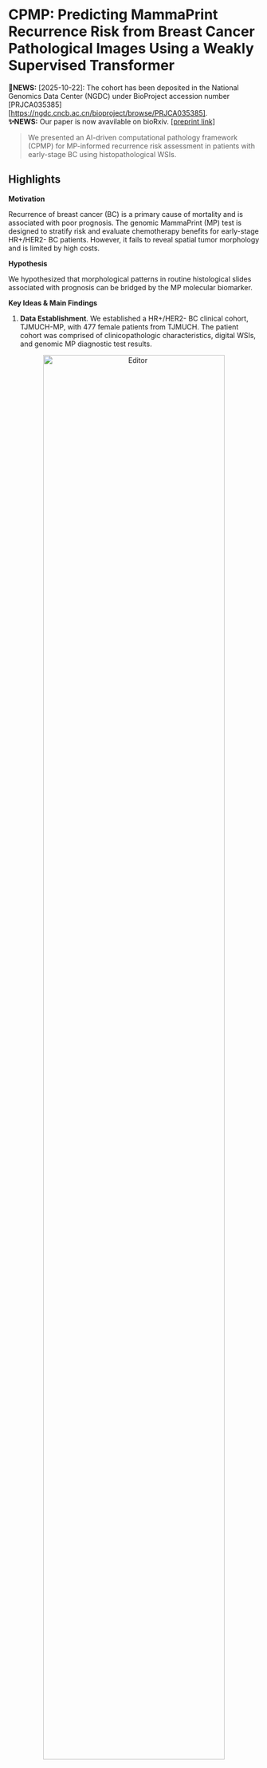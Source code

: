 # CPMP: Predicting MammaPrint Recurrence Risk from Breast Cancer Pathological Images Using a Weakly Supervised Transformer   

**🚀NEWS:** [2025-10-22]: The cohort has been deposited in the National Genomics Data Center (NGDC) under BioProject accession number [PRJCA035385][https://ngdc.cncb.ac.cn/bioproject/browse/PRJCA035385].       
**✨NEWS:** Our paper is now avavilable on bioRxiv. [\[preprint link\]](https://www.biorxiv.org/content/10.1101/2025.04.26.648504v1)    


> We presented an AI-driven computational pathology framework (CPMP) for MP-informed recurrence risk assessment in patients with early-stage BC using histopathological WSIs.   

## Highlights

**Motivation**

Recurrence of breast cancer (BC) is a primary cause of mortality and is associated with poor prognosis. The genomic MammaPrint (MP) test is designed to stratify risk and evaluate chemotherapy benefits for early-stage HR+/HER2- BC patients. However, it fails to reveal spatial tumor morphology and is limited by high costs. 

**Hypothesis**

We hypothesized that morphological patterns in routine histological slides associated with prognosis can be bridged by the MP molecular biomarker.  

**Key Ideas & Main Findings**
1. **Data Establishment**. We established a HR+/HER2- BC clinical cohort, TJMUCH-MP, with 477 female patients from TJMUCH. The patient cohort was comprised of clinicopathologic characteristics, digital WSIs, and genomic MP diagnostic test results.
<div align="center">
	<img src="materials/github_1cohort.png" alt="Editor" width="85%">
</div>

2. **Methodological Innovation**. We developed a weakly-supervised learning model CPMP, capable of aggregating morphological and spatial features using the agent-attention transformer, to efficiently predict MP recurrence risk from annotation-free BC pathological slides. 
<div align="center">
	<img src="materials/github_2method.png" alt="Editor" width="85%">
</div>

3. **Knowledge Discovery**. We further leverage this artificial intelligence (AI) model for spatial and morphological analysis to explore histological patterns related to MP risk groups. CPMP captures the spatial arrangement of tumors at the whole-slide-level and highlights differences in intercellular interaction patterns associated with MP. We characterized the diversity in tumor morphology, uncovering MP High-specific, Low-specific, and colocalized morphological phenotypes that differs in quantitative cellular compositions.  
<div align="center">
	<img src="materials/github_3discovery.png" alt="Editor" width="85%">
</div>

4. **External Validation**. We conducted prognostic analysis on the external cohort. CPMP model highlighted superior generalization capabilities on the TCGA-BRCA cohort, exhibiting a significant risk-group stratification on multiple prognostic indicators. 

5. **Clinical Application**. CPMP model has the potential to serve as a flexible supplement integrating into routine clinical diagnostic workflow for early-stage BC patients.
<div align="center">
	<img src="materials/github_4workflow.png" alt="Editor" width="85%">
</div>



## User Guide

### 1. Requirements and installation

#### Operating systems

The codes have been implemented on Ubuntu 22.04 LTS. The installation in other operation systems (Windows or MAC) should be cautious due to python packages.

#### Packages and Installation
CPMP is implemented by Python 3.8 and PyTorch 2.2. The packages required have been provided in the file [environments.yml](environments.yml)

✨ To install the Conda environment, you can run the command in the terminal:

```shell
sudo apt install openslide-tools python3-openslide libmapnik-dev mapnik-utils python3-mapnik
conda env create -f environments.yml
conda activate cpmp
```

**NOTE**: The codes require package `openslide python`, but its installation is different between Linux and Windows. Please follow the [offical documentation](https://openslide.org/api/python/) to install and import it in python to make sure it can work correctly. 

If `ctranspath` feature extractor is further used (which was utilized for ablation study in our work), `timm` library should be installed as described in [CTransPath](https://github.com/Xiyue-Wang/TransPath).

### 2. Data 

The clinical cohort has been deposited in the National Genomics Data Center (NGDC) under BioProject accession number [PRJCA035385](https://ngdc.cncb.ac.cn/bioproject/browse/PRJCA035385), which is publicly accessible at: [https://ngdc.cncb.ac.cn/bioproject/](https://ngdc.cncb.ac.cn/bioproject). Researchers can request access to the data for non-profit, purely academic research purposes following the standard approval process.    

The TCGA-BRCA data (slides and clinicopathological information) are available at [portal.gdc.cancer.gov](https://portal.gdc.cancer.gov/). The follow-up data are available at [TCGA Clinical Data Resource](https://doi.org/10.1016/j.cell.2018.02.052). 

You should put whole slide images into this path --> configured parameter: `datapath`

### 3. Train, Evaluation and Inference

The CPMP model is based on the weakly supervised multi-instance learning (MIL) framework. It includes: 

#### **Whole slide images processing**

```shell
datapath="/home/cyyan/Projects/TJMUCHMMP-cohort/"
patchpath="results/TJMUCH_MMP_1WsiPatching_20x"

tile_size=512
overlap_size=512
downsample_factor=2 # {tile_size: ds_factor} mapping should be {256: 1, 512: 2, 1024: 4, 2048: 8}

echo "WsiPatching..."
python WsiTiling.py \
  -s  $datapath \
  -d  $patchpath \
  -ps $tile_size \
  -ss $overlap_size \
  --patch \
  --bgtissue \
  --stitch
```


#### **Feature representation**

```shell
datapath="/home/cyyan/Projects/TJMUCHMMP-cohort/"
patchpath="results/TJMUCH_MMP_1WsiPatching_20x"
featspath="results/TJMUCH_MMP_2Feats_20x"
tocsvpath=$patchpath"/process_list_autogen.csv"

batchsize=500

echo "FeatsExtraction..."
pretrain_model="uni"
CUDA_VISIBLE_DEVICES=0 python FeatsExtracting.py \
  --feat_to_dir $featspath"_"$pretrain_model \
  --csv_path $tocsvpath \
  --h5_dir $patchpath \
  --pretrain_model $pretrain_model \
  --slide_dir $datapath \
  --slide_ext ".svs" \
  --batch_size $batchsize \
  --resize_size 224 \
  --custom_downsample $downsample_factor \
  --float16
```

**NOTE 1**: Pre-trained **UNI** foundation model can be found at [github.com/mahmoodlab/UNI](https://github.com/mahmoodlab/UNI)

**NOTE 2**: You can also apply more foundation models (['gigapath'](https://github.com/prov-gigapath/prov-gigapath), ['H-optimus-0'](https://github.com/bioptimus/releases/tree/main/models/h-optimus/v0), ['phikon'](https://github.com/owkin/HistoSSLscaling), ['virchow'](https://huggingface.co/paige-ai/Virchow), ['ctranspath'](https://github.com/Xiyue-Wang/TransPath), ...) as we did in the ablation study. You need to `mkdir pretrained_model_weights/` and put these pretrained models into `pretrained_model_weights/`.


#### **Patient splitting**

```shell
csvinfopath="results/MPcohort_info.csv"
splitspath="results/TJMUCH_MMP_3CaseSplits"
featspath="results/TJMUCH_MMP_2Feats_20x"

labelname="MMPrisk"

echo "Cross Validation splitting ..."
echo "5 times 5 folds cross validation mode split."
python CaseSplitting.py \
  --task_name "MMPrisk" \
  --csv_info_path $csvinfopath \
  --split_to_dir $splitspath \
  --times 5 \
  --kfold 5 \
  --val_frac 0 \
  --test_frac 0.2 \
  --label_column_name $labelname \
  --label_list "Low" "High"\
  --slide_featspath $featspath\
  --seed 2020
```
**NOTE**: `val_frac` is set to `0.0` and `test_frac` is `0.2`. This means that we splitted 20% data for testing and the remained is for `kfold` cross-validation. 

**NOTE**: you can also execute [this bash script](/run_patch_feats_split.sh) for [Whole slide images processing](#whole-slide-images-processing), [Feature representation](#feature-representation), and [Patient splitting](#patient-splitting) in one stop.


#### **CPMP model training**

```shell
CUDA_VISIBLE_DEVICES=0 python ModelTraining.py --config cfgs/TJMUCH_MMP.yaml
```

or 

```shell
sh run_train_MMPrisk.sh # also write train-logs to the local.
```

**NOTE 1**: The config hyperparameters file `cfgs/TJMUCH_MMP.yaml` can be refered to [HERE](#parameter-configs-for-model-training)

**NOTE 2**: You can also observe loss curves and indicator changes in **Browser (eg. localhost:6006)** during model training by **tensorboard**.

```shell
cd ${results_dir}${datasource}${task}${exp_code}
tensorboard --logdir . --port=<your port, eg. 6006>
```


#### **Independent evaluation**

The training scripts above will generate the evaluated quantitative results to the local in the form of `csv-format` tables. 

We also implemented a script for individual quantitative evaluation (as what we did in the **efficiency evaluation**). You can execute it by modifying the specific config parameters.

```shell
python Evaluation.py -m <absolute exp_code path> -n <No. of tiles sampled, eg. 5,000/10,000>
```

#### ✨ **Inference on external data** ✨

A new WSI (such as slides in TCGA-BRCA) can be directly inferred. Also, the attention heatmap results at the whole-slide level will be generated by the CPMP model. 

You should set the `data_dir` to the path of your slide data, refer to more parameter configurations in [wsi_heatmap_params.yaml](cfgs/wsi_heatmap_params.yaml) for guidance.

```shell
python SlideInference.py --configs cfgs/wsi_heatmap_params.yaml 
```

or you can set parameters directly, 

```shell
python SlideInference.py --configs cfgs/wsi_heatmap_params.yaml --opts \
        data_dir    <your_slide_rootpath> \
        slide_ext   <format of slide, eg. .svs> \
        ckpt_path   <pre-trained model names, eg. xx/CPMP_v1.pt>
```
where the parameter `ckpt_path` is the path of the trained models, and `data_dir` represents the path of whole slide images. You can find and download the trained models below.

**✨NEWS:** We give an demo example for slide inference and visualization. See [HERE](demo-data/README.md).

#### Parameter configs for model training

Configured hyper-parameters for [model training](#cpmp-model-training) are listed below:

```YAML
CKPTS:
  datasource:     TJMUCH_MMP
  task:           MMPriskRegression
  exp_code:       debug
  
  wsi_root_dir:   /home/cyyan/Projects/TJMUCHMMP-cohort/                       # wsi root path
  data_root_dir:  results/TJMUCH_MMP_2Feats_20x_uni                            # features representation data directory for tiles
  csv_info_path:  results/MPcohort_info.csv                                    # csv file with slide_id and label information
  split_dir:      results/TJMUCH_MMP_3CaseSplits_20x/MMPrisk_KFoldsCV          # casesplitting root path
  use_h5: False                                                                # use h5 file or not for coords

  results_dir:    results/developed_models                                     # results directory for model, logs, and test evaluation results
  cfg_to_name:    params_setting.txt                                           # hyper-params setting file for saving

  indep_data_root_dir:                                                         # features representation data directory for indepedent test data
  indep_csv_info_path:                                                         # indepedent test csv file wih slide info and mp label for evaluation

  zeroshot_idx_dir: # results/TJMUCH_MMP_2Feats_20x_plip/pt_files_zs_tissueidx # noisy filtering exp. use zeroshot index for training


TRAIN:
  model_type:  CPMP                 # (default: CPMP), and comparative models, ['TransMIL', 'CLAM', 'ABMIL', 'Transformer']
  encoding_dim:  1024               # patch encoding dim, [1024, 768, 2048]
  model_size: uni1024               # size of model, ['resnet_small', 'ViT_small', 'ccl2048', 'gigapath1536']
  agent_token_num:                  # the number of agent tokens in for CPMP, (default: 1), 'None' indicates 'Transformer' model

  num_perslide: 5000                # None will cover all samples, for data sampling, __getitem__
  label_col: MMP_index              # label column name
  labels_list: ["Low", "High"]

  n_classes: 1                      # number of classes (default: 1) for regression or classification
  loss_func: MSE                    # slide-level classification loss function, (default: 'MSE') or 'CE' for classification
  loss_func_aux: MSE                # slide-level auxiliary loss function

  log_data: True                    # log data using tensorboard
  weighted_sample: False            # enable weighted sampling
  

HyperParams:
  max_epochs: 1000                  # maximum number of epochs to train (default: 1000)
  batch_size: 1                     # batch size commonly set to 1 for MIL, we utilized Gradient Accumulation below.
  gc: 32                            # Gradient Accumulation Step. HERE, Gradient Accumulation is equal to common batch size.
  lr: 0.0001                        # learning rate (default: 0.0001)
  optim: adam                       # optimizer, adam sgd adamW radam Lamb
  scheduler: LinearLR               # optimizer scheduler [CosineAnnealingLR CyclicLR LinearLR OneCycleLR StepLR]
  drop_out: 0.5                     # a float num, enable dropout (p=0.5)
  early_stopping: True              # enable early stopping or not
  early_stopping_metric: score      # early stopping metric 'score' or 'loss'

  reg: 0.0001                       # weight decay (default: 1e-4)
  lambda_reg: 0.00001               # L1-Regularization Strength (Default 1e-5)


CROSSVALIDATAION:
  times: 5                          # number of times (default: 5)
  t_start: -1                       # start time (default: -1, last time)
  t_end: -1                         # end time (default: -1, first time)
  k: 5                              # number of folds (default: 5)
  k_start: -1                       # start fold (default: -1, last fold)
  k_end: -1                         # end fold (default: -1, first fold)


COMMON:
  gpu: '0'
  seed: 2020                        # random seed for reproducible experiment (default: 2020)
  workers: 8                        # data loader workers
```


### 4. Trained models weights

The pre-trained weights of the CPMP model on our in-house cohort can be downloaded in [**HERE**](CPMP_model_weights/CPMP_t0f0_checkpoint_v1.pt). The weights can be used to reproduce the results in our paper. Also, It can be directly applied to new H&E WSIs for inference.

## Contact

If you have any problems, just raise an issue in this repo.


## Acknowledgements
Our code is developed on the top of [CLAM](https://github.com/mahmoodlab/CLAM), [PhiHER2](https://github.com/gatsby2016/PhiHER2), and [Agent-Attention](https://github.com/LeapLabTHU/Agent-Attention). 


If you find our work useful in your research, please consider citing our work and giving this repo a star. Thank you~

```
@article {Yan2025.04.26.648504,
	author = {Yan, Chaoyang and Li, Linwei and Qian, Xiaolong and Ou, Yang and Huang, Zhidong and Ruan, Zhihan and Xiang, Wenting and Liu, Hong and Liu, Jian},
	title = {AI-driven computational pathology for recurrence risk assessment in early-stage breast cancer},
	elocation-id = {2025.04.26.648504},
	year = {2025},
	doi = {10.1101/2025.04.26.648504},
	publisher = {Cold Spring Harbor Laboratory},
	URL = {https://www.biorxiv.org/content/early/2025/04/29/2025.04.26.648504},
	eprint = {https://www.biorxiv.org/content/early/2025/04/29/2025.04.26.648504.full.pdf},
	journal = {bioRxiv}
}
```
